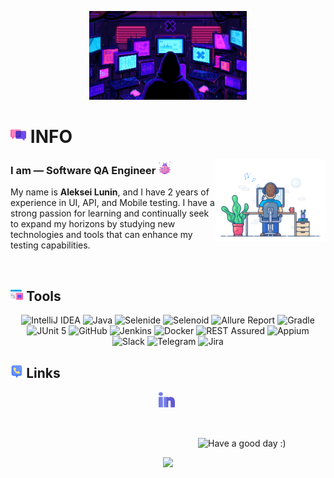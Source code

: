 <p align="center">
    <img title="Hi!" src="attachments/gif/hacker.gif" style="max-width: 50%; display: inline-block;">
</p>

# <img width="5%" title="About me" src="attachments/images/chat.png"> <b>INFO</b>

<img align="right" width="35%" src="attachments/gif/Gif_animation.gif">

### <b>I am — Software QA Engineer</b> <img width="4%" src="attachments/images/bug.png">
<p align="left">
My name is <b>Aleksei Lunin</b>, and I have 2 years of experience in UI, API, and Mobile testing. I have a strong passion for learning and continually seek to expand my horizons by studying new technologies and tools that can enhance my testing capabilities.
</p>

<br/>

## <img width="4%" title="Technology stack" src="attachments/images/tools.png"> <b>Tools</b>

<p align="center">
    <img title="IntelliJ IDEA" src="https://img.shields.io/badge/-IntelliJ%20IDEA-ffc933?style=for-the-badge">
    <img title="Java" src="https://img.shields.io/badge/-Java-7e06ff?logo=java&style=for-the-badge">
    <img title="Selenide" src="https://img.shields.io/badge/-Selenide-ffc933?style=for-the-badge">
    <img title="Selenoid" src="https://img.shields.io/badge/-Selenoid-7e06ff?style=for-the-badge">
    <img title="Allure Report" src="https://img.shields.io/badge/-Allure%20Report-ffc933?style=for-the-badge">
    <img title="Gradle" src="https://img.shields.io/badge/-Gradle-7e06ff?logo=gradle&style=for-the-badge">
    <img title="JUnit 5" src="https://img.shields.io/badge/-JUnit%205-ffc933?logo=junit5&style=for-the-badge">
    <img title="GitHub" src="https://img.shields.io/badge/-GitHub-7e06ff?logo=github&style=for-the-badge">
    <img title="Jenkins" src="https://img.shields.io/badge/-Jenkins-ffc933?logo=jenkins&style=for-the-badge">
    <img title="Docker" src="https://img.shields.io/badge/-Docker-7e06ff?logo=docker&style=for-the-badge"> 
    <img title="REST Assured" src="https://img.shields.io/badge/-REST%20Assured-7e06ff?style=for-the-badge">
    <img title="Appium" src="https://img.shields.io/badge/-Appium-ffc933?style=for-the-badge">
    <img title="Slack" src="https://img.shields.io/badge/-Slack-ffc933?logo=slack&style=for-the-badge">
    <img title="Telegram" src="https://img.shields.io/badge/-Telegram-7e06ff?logo=telegram&style=for-the-badge">
    <img title="Jira" src="https://img.shields.io/badge/-Jira-ffc933?logo=jira&style=for-the-badge">
</p>

## <img width="4%" title="Contacts" src="attachments/images/contacts.png"> <b>Links</b>

<p align = "center">
    <a href="https://www.linkedin.com/in/aleksei-lunin-5a5bb325b/"><img width=5% title="LinkedIn" src="attachments/logo/linkedin.png"></a>&nbsp;
</p>

<br/>

<p style="margin-left: 300px;">
    <img title="Have a good day :)" src="https://readme-typing-svg.herokuapp.com?font=Lilita+One&pause=1000&color=F721A4&width=435&lines=QA+One+LOVE+%7C+Have+a+good+day">
</p>

<p align="center">
    <img src="https://raw.githubusercontent.com/Trilokia/Trilokia/379277808c61ef204768a61bbc5d25bc7798ccf1/bottom_header.svg">
</p>
